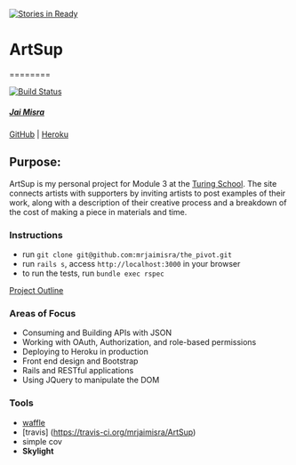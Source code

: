 [![Stories in Ready](https://badge.waffle.io/mrjaimisra/ArtSup.png?label=ready&title=Ready)](https://waffle.io/mrjaimisra/ArtSup)
# ArtSup
========

[![Build Status](https://travis-ci.org/mrjaimisra/ArtSup.svg)](https://travis-ci.org/mrjaimisra/ArtSup)

##### [Jai Misra](https://github.com/mrjaimisra)
[GitHub](https://github.com/mrjaimisra/ArtSup) |
[Heroku](https://damp-wildwood-1920.herokuapp.com/)

## Purpose:

ArtSup is my personal project for Module 3 at the [Turing School](http://turing.io).
The site connects artists with supporters
by inviting artists to post examples of their work,
along with a description of their creative process
and a breakdown of the cost of making a piece in materials and time.

### Instructions
- run `git clone git@github.com:mrjaimisra/the_pivot.git`
- run `rails s`, access `http://localhost:3000` in your browser
- to run the tests, run `bundle exec rspec`

[Project Outline](https://github.com/turingschool/lesson_plans/blob/master/ruby_03-professional_rails_applications/self_directed_project.md)

### Areas of Focus

+ Consuming and Building APIs with JSON
+ Working with OAuth, Authorization, and role-based permissions 
+ Deploying to Heroku in production
+ Front end design and Bootstrap
+ Rails and RESTful applications
+ Using JQuery to manipulate the DOM

### Tools

  - [waffle](https://waffle.io/mrjaimisra/ArtSup)
  - [travis]  (https://travis-ci.org/mrjaimisra/ArtSup)
  - simple cov
  - ****Skylight****
  